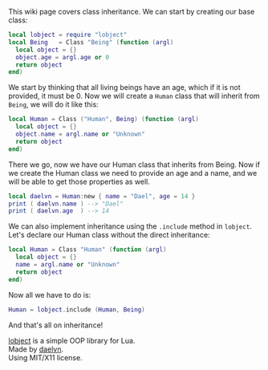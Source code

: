 This wiki page covers class inheritance.
We can start by creating our base class:
```lua
local lobject = require "lobject"
local Being   = Class "Being" (function (argl)
  local object = {}
  object.age = argl.age or 0
  return object
end)
```
We start by thinking that all living beings have an age, which if it is not provided, it must be 0.
Now we will create a `Human` class that will inherit from `Being`, we will do it like this:
```lua
local Human = Class ("Human", Being) (function (argl)
  local object = {}
  object.name = argl.name or "Unknown"
  return object
end)
```
There we go, now we have our Human class that inherits from Being. Now if we create the Human class we need to provide an age and a name, and we will be able to get those properties as well.
```lua
local daelvn = Human:new { name = "Dael", age = 14 }
print ( daelvn.name ) --> "Dael"
print ( daelvn.age  ) --> 14
```
We can also implement inheritance using the `.include` method in `lobject`. Let's declare our Human class without the direct inheritance:
```lua
local Human = Class "Human" (function (argl)
  local object = {}
  name = argl.name or "Unknown"
  return object
end)
```
Now all we have to do is:
```lua
Human = lobject.include (Human, Being)
```
And that's all on inheritance!

[lobject](http://me.daelvn.ga/lobject) is a simple OOP library for Lua.  
Made by [daelvn](http://me.daelvn.ga).  
Using MIT/X11 license.  
